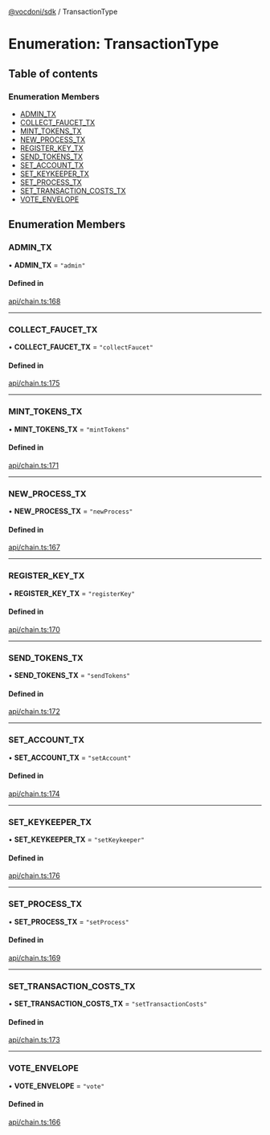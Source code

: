 [@vocdoni/sdk](/sdk) / TransactionType

# Enumeration: TransactionType

## Table of contents

### Enumeration Members

- [ADMIN\_TX](TransactionType.md#admin_tx)
- [COLLECT\_FAUCET\_TX](TransactionType.md#collect_faucet_tx)
- [MINT\_TOKENS\_TX](TransactionType.md#mint_tokens_tx)
- [NEW\_PROCESS\_TX](TransactionType.md#new_process_tx)
- [REGISTER\_KEY\_TX](TransactionType.md#register_key_tx)
- [SEND\_TOKENS\_TX](TransactionType.md#send_tokens_tx)
- [SET\_ACCOUNT\_TX](TransactionType.md#set_account_tx)
- [SET\_KEYKEEPER\_TX](TransactionType.md#set_keykeeper_tx)
- [SET\_PROCESS\_TX](TransactionType.md#set_process_tx)
- [SET\_TRANSACTION\_COSTS\_TX](TransactionType.md#set_transaction_costs_tx)
- [VOTE\_ENVELOPE](TransactionType.md#vote_envelope)

## Enumeration Members

### ADMIN\_TX

• **ADMIN\_TX** = ``"admin"``

#### Defined in

[api/chain.ts:168](https://github.com/vocdoni/vocdoni-sdk/blob/1053e59/src/api/chain.ts#L168)

___

### COLLECT\_FAUCET\_TX

• **COLLECT\_FAUCET\_TX** = ``"collectFaucet"``

#### Defined in

[api/chain.ts:175](https://github.com/vocdoni/vocdoni-sdk/blob/1053e59/src/api/chain.ts#L175)

___

### MINT\_TOKENS\_TX

• **MINT\_TOKENS\_TX** = ``"mintTokens"``

#### Defined in

[api/chain.ts:171](https://github.com/vocdoni/vocdoni-sdk/blob/1053e59/src/api/chain.ts#L171)

___

### NEW\_PROCESS\_TX

• **NEW\_PROCESS\_TX** = ``"newProcess"``

#### Defined in

[api/chain.ts:167](https://github.com/vocdoni/vocdoni-sdk/blob/1053e59/src/api/chain.ts#L167)

___

### REGISTER\_KEY\_TX

• **REGISTER\_KEY\_TX** = ``"registerKey"``

#### Defined in

[api/chain.ts:170](https://github.com/vocdoni/vocdoni-sdk/blob/1053e59/src/api/chain.ts#L170)

___

### SEND\_TOKENS\_TX

• **SEND\_TOKENS\_TX** = ``"sendTokens"``

#### Defined in

[api/chain.ts:172](https://github.com/vocdoni/vocdoni-sdk/blob/1053e59/src/api/chain.ts#L172)

___

### SET\_ACCOUNT\_TX

• **SET\_ACCOUNT\_TX** = ``"setAccount"``

#### Defined in

[api/chain.ts:174](https://github.com/vocdoni/vocdoni-sdk/blob/1053e59/src/api/chain.ts#L174)

___

### SET\_KEYKEEPER\_TX

• **SET\_KEYKEEPER\_TX** = ``"setKeykeeper"``

#### Defined in

[api/chain.ts:176](https://github.com/vocdoni/vocdoni-sdk/blob/1053e59/src/api/chain.ts#L176)

___

### SET\_PROCESS\_TX

• **SET\_PROCESS\_TX** = ``"setProcess"``

#### Defined in

[api/chain.ts:169](https://github.com/vocdoni/vocdoni-sdk/blob/1053e59/src/api/chain.ts#L169)

___

### SET\_TRANSACTION\_COSTS\_TX

• **SET\_TRANSACTION\_COSTS\_TX** = ``"setTransactionCosts"``

#### Defined in

[api/chain.ts:173](https://github.com/vocdoni/vocdoni-sdk/blob/1053e59/src/api/chain.ts#L173)

___

### VOTE\_ENVELOPE

• **VOTE\_ENVELOPE** = ``"vote"``

#### Defined in

[api/chain.ts:166](https://github.com/vocdoni/vocdoni-sdk/blob/1053e59/src/api/chain.ts#L166)
